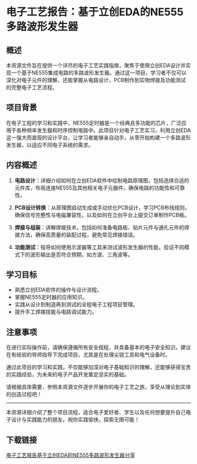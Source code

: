 # 电子工艺报告：基于立创EDA的NE555多路波形发生器

## 概述
本资源文件旨在提供一个详尽的电子工艺实践指南，聚焦于使用立创EDA设计并实现一个基于NE555集成电路的多路波形发生器。通过这一项目，学习者不仅可以深化对电子元件的理解，还能掌握从电路设计、PCB制作到实物焊接及功能测试的完整电子工艺流程。

## 项目背景
在电子工程的学习和实践中，NE555定时器是一个经典且多功能的芯片，广泛应用于各种频率发生器和时序控制电路中。此项目针对电子工艺实习，利用立创EDA这一强大而直观的设计平台，让学习者能够亲自动手，从零开始构建一个多路波形发生器，以适应不同电子系统的需求。

## 内容概述
1. **电路设计**：详细介绍如何在立创EDA软件中绘制电路原理图，包括选择合适的元件库，布局连接NE555及其他相关电子元器件，确保电路的功能性和可靠性。

2. **PCB设计转换**：从原理图自动生成或手动优化PCB设计，学习PCB布线规则，确保信号完整性与电磁兼容性，以及如何在立创平台上提交订单制作PCB板。

3. **焊接与组装**：讲解焊接技术，包括如何准备电路板、贴片元件与通孔元件的焊接方法，确保高质量的装配过程，避免常见焊接错误。

4. **功能测试**：指导如何使用示波器等工具来测试波形发生器的性能，验证不同模式下的波形输出是否符合预期，如方波、三角波等。

## 学习目标
- 熟悉立创EDA软件的操作与设计流程。
- 掌握NE555定时器的应用知识。
- 实践从设计到制造再到测试的全程电子工程项目管理。
- 提升手工焊接技能与电路调试能力。

## 注意事项
在进行实际操作前，请确保遵循所有安全规程，并具备基本的电子安全知识。建议在有经验的导师指导下完成项目，尤其是在处理尖锐工具和电气设备时。

通过此项目的学习和实践，不仅能够加深对电子基础知识的理解，还能够获得宝贵的实践经验，为未来的电子产品开发奠定坚实的基础。

请根据具体需要，参照本资源文件逐步开展你的电子工艺之旅，享受从理论到实体的创造过程吧！

---

本资源详细介绍了整个项目流程，适合电子爱好者、学生以及任何想要提升自己电子设计与实践能力的朋友。祝你实践愉快，探索无限可能！

## 下载链接

[电子工艺报告基于立创EDA的NE555多路波形发生器分享](https://pan.quark.cn/s/5bd3cbaac687)